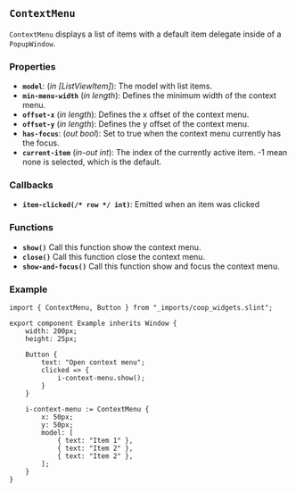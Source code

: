<!--
SPDX-FileCopyrightText: 2023 Florian Blasius <co_sl@tutanota.com>
SPDX-License-Identifier: MIT
-->

## `ContextMenu`

`ContextMenu` displays a list of items with a default item delegate inside of a `PopupWindow`.

### Properties

-   **`model`**: (_in_ _[ListViewItem]_): The model with list items.
-   **`min-menu-width`** (_in_ _length_): Defines the minimum width of the context menu.
-   **`offset-x`** (_in_ _length_): Defines the x offset of the context menu.
-   **`offset-y`** (_in_ _length_): Defines the y offset of the context menu.
-   **`has-focus`**: (_out_ _bool_): Set to true when the context menu currently has the focus.
-   **`current-item`** (_in-out_ _int_): The index of the currently active item. -1 mean none is selected, which is the default.

### Callbacks

-   **`item-clicked(/* row */ int)`**: Emitted when an item was clicked

### Functions

-   **`show()`** Call this function show the context menu.
-   **`close()`** Call this function close the context menu.
-   **`show-and-focus()`** Call this function show and focus the context menu.

### Example

```slint
import { ContextMenu, Button } from "_imports/coop_widgets.slint";

export component Example inherits Window {
    width: 200px;
    height: 25px;

    Button {
        text: "Open context menu";
        clicked => {
            i-context-menu.show();
        }
    }

    i-context-menu := ContextMenu {
        x: 50px;
        y: 50px;
        model: [
            { text: "Item 1" },
            { text: "Item 2" },
            { text: "Item 2" },
        ];
    }
}
```